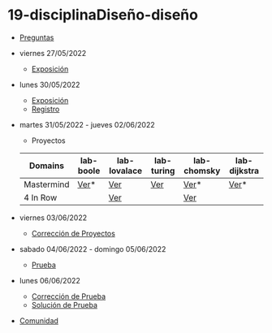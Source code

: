 # 19-disciplinaDiseño-diseño

- [Preguntas](https://escuela.it/master-programacion-diseno-software)
- viernes 27/05/2022
  - [Exposición](https://escuela.it/master-programacion-diseno-software)
- lunes 30/05/2022
  - [Exposición](https://escuela.it/master-programacion-diseno-software)
  - [Registro](https://forms.gle/kV6W3PrJHcQUdjXs5)
- martes 31/05/2022 - jueves 02/06/2022
  - Proyectos
  
  |Domains|lab-boole|lab-lovalace|lab-turing|lab-chomsky|lab-dijkstra|
  |-------|---------|------------|----------|-----------|--------------|
  |  Mastermind     |    [Ver](https://github.com/USantaTecla-ed-mpds/lab-boole/blob/master/tech-js-procesos/game-mastermind/app.js)*        |    [Ver](https://github.com/USantaTecla-ed-mpds/lab-lovalace/blob/master/mastermind/MasterMindFinished.js)        |      [Ver](https://github.com/USantaTecla-ed-mpds/lab-turing/blob/master/tech-js-procesos/mastermind/app.js)    |   [Ver](https://github.com/USantaTecla-ed-mpds/lab-chomsky/blob/master/tech-js-procesos/mastermind/mastermind.js)*        |    [Ver](https://github.com/USantaTecla-ed-mpds/lab-dijkstra/blob/master/tech-js-orientada-procesos/MasterMind/app.js)*          |
  |  4 In Row       |            |   [Ver](https://github.com/USantaTecla-ed-mpds/lab-lovalace/blob/master/4InRow/4InRowV0.1.js)         |          |   [Ver](https://github.com/USantaTecla-ed-mpds/lab-chomsky/blob/master/tech-js-procesos/mastermind/mastermind.js)        |              |
  
- viernes 03/06/2022
  - [Corrección de Proyectos](https://escuela.it/master-programacion-diseno-software)
- sabado 04/06/2022 - domingo 05/06/2022
  - [Prueba](https://forms.gle/8xVskxVewscWMJY16)
- lunes 06/06/2022
  - [Corrección de Prueba](https://escuela.it/master-programacion-diseno-software)
  - [Solución de Prueba](https://docs.google.com/spreadsheets/d/1Uwtqa5VdD5wK2X7eLgkS6_th16aPnsW8pa5Ft2TyLPo/edit#gid=0)
- [Comunidad](https://app.slack.com/client/T02S3KYD464/C02TWFRPBV1)